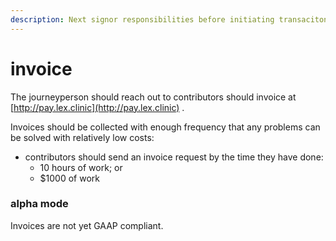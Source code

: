 ```yaml
---
description: Next signor responsibilities before initiating transaciton
---
```


# invoice

The journeyperson should reach out to contributors should invoice at [http://pay.lex.clinic](http://pay.lex.clinic) .&#x20;

Invoices should be collected with enough frequency that any problems can be solved with relatively low costs:

* contributors should send an invoice request by the time they have done:
  * 10 hours of work; or
  * $1000 of work

### alpha mode

Invoices are not yet GAAP compliant.
